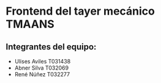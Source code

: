 # Frontend del tayer mecánico TMAANS

## Integrantes del equipo:

- Ulises Aviles T031438
- Abner Silva T032069
- René Núñez T032277
